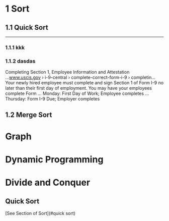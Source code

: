 

# 1 Sort



## 1.1 Quick Sort

------

### 1.1.1 kkk

### 1.1.2 dasdas

Completing Section 1, Employee Information and Attestation ...www.uscis.gov › i-9-central › complete-correct-form-i-9 › completin...
Your newly hired employee must complete and sign Section 1 of Form I-9 no later than their first day of employment. You may have your employees complete Form ...
Monday‎: ‎First Day of Work; Employee completes ...	Thursday‎: ‎Form I-9 Due; Employer completes



## 1.2 Merge Sort

# Graph



# Dynamic Programming



# Divide and Conquer

## Quick Sort 

[See Section of Sort](#quick sort)







